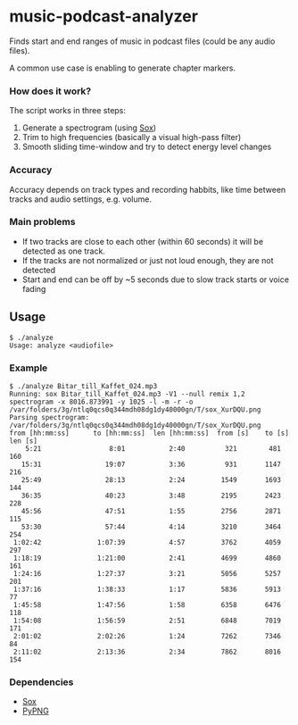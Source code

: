 # music-podcast-analyzer

Finds start and end ranges of music in podcast files (could be any audio files).

A common use case is enabling to generate chapter markers.


### How does it work?

The script works in three steps:

1. Generate a spectrogram (using [Sox](http://sox.sourceforge.net/))
2. Trim to high frequencies (basically a visual high-pass filter)
3. Smooth sliding time-window and try to detect energy level changes


### Accuracy

Accuracy depends on track types and recording habbits, like time between tracks
and audio settings, e.g. volume.


### Main problems

- If two tracks are close to each other (within 60 seconds) it will be detected as one track.
- If the tracks are not normalized or just not loud enough, they are not detected
- Start and end can be off by ~5 seconds due to slow track starts or voice fading


## Usage

```
$ ./analyze
Usage: analyze <audiofile>
```


### Example

```
$ ./analyze Bitar_till_Kaffet_024.mp3
Running: sox Bitar_till_Kaffet_024.mp3 -V1 --null remix 1,2 spectrogram -x 8016.873991 -y 1025 -l -m -r -o /var/folders/3g/ntlq0qcs0q344mdh08dg1dy40000gn/T/sox_XurDQU.png
Parsing spectrogram: /var/folders/3g/ntlq0qcs0q344mdh08dg1dy40000gn/T/sox_XurDQU.png
from [hh:mm:ss]      to [hh:mm:ss]  len [hh:mm:ss]  from [s]    to [s]  len [s]
    5:21                 8:01           2:40          321        481     160
   15:31                19:07           3:36          931       1147     216
   25:49                28:13           2:24         1549       1693     144
   36:35                40:23           3:48         2195       2423     228
   45:56                47:51           1:55         2756       2871     115
   53:30                57:44           4:14         3210       3464     254
 1:02:42              1:07:39           4:57         3762       4059     297
 1:18:19              1:21:00           2:41         4699       4860     161
 1:24:16              1:27:37           3:21         5056       5257     201
 1:37:16              1:38:33           1:17         5836       5913      77
 1:45:58              1:47:56           1:58         6358       6476     118
 1:54:08              1:56:59           2:51         6848       7019     171
 2:01:02              2:02:26           1:24         7262       7346      84
 2:11:02              2:13:36           2:34         7862       8016     154
```


### Dependencies

- [Sox](http://sox.sourceforge.net/)
- [PyPNG](https://pythonhosted.org/pypng/)
